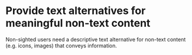 # Provide text alternatives for meaningful non-text content

Non-sighted users need a descriptive text alternative for non-text content (e.g. icons, images) that conveys information.